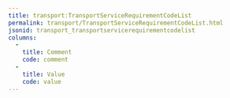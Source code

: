 ```yaml
---
title: transport:TransportServiceRequirementCodeList
permalink: transport/TransportServiceRequirementCodeList.html
jsonid: transport_transportservicerequirementcodelist
columns:
  - 
    title: Comment
    code: comment
  - 
    title: Value
    code: value
---
```

